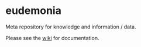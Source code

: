 eudemonia
=========

Meta repository for knowledge and information / data.

Please see the [wiki](/wiki) for documentation.
